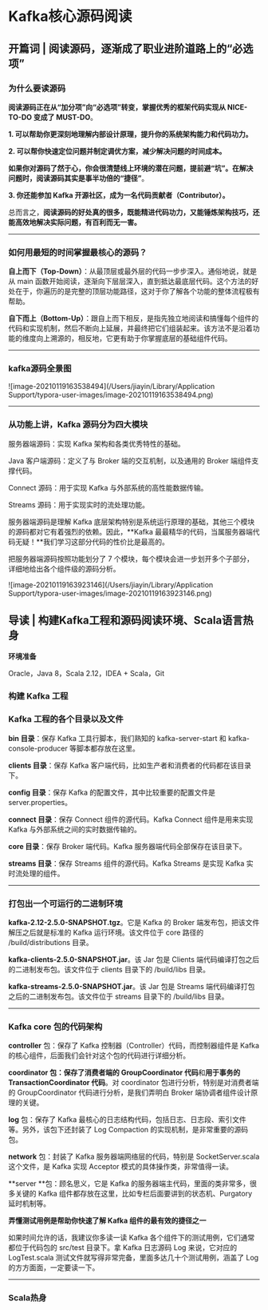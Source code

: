 # Kafka核心源码阅读



## 开篇词 | 阅读源码，逐渐成了职业进阶道路上的“必选项”

### 为什么要读源码

**阅读源码正在从“加分项”向“必选项”转变，掌握优秀的框架代码实现从 NICE-TO-DO 变成了 MUST-DO**。

**1. 可以帮助你更深刻地理解内部设计原理，提升你的系统架构能力和代码功力。**

**2. 可以帮你快速定位问题并制定调优方案，减少解决问题的时间成本。**

**如果你对源码了然于心，你会很清楚线上环境的潜在问题，提前避“坑”。在解决问题时，阅读源码其实是事半功倍的“捷径”**。

**3. 你还能参加 Kafka 开源社区，成为一名代码贡献者（Contributor）。**

总而言之，**阅读源码的好处真的很多，既能精进代码功力，又能锤炼架构技巧，还能高效地解决实际问题，有百利而无一害。**

----

### 如何用最短的时间掌握最核心的源码？

**自上而下（Top-Down）**：从最顶层或最外层的代码一步步深入。通俗地说，就是从 main 函数开始阅读，逐渐向下层层深入，直到抵达最底层代码。这个方法的好处在于，你遍历的是完整的顶层功能路径，这对于你了解各个功能的整体流程极有帮助。

**自下而上（Bottom-Up）**：跟自上而下相反，是指先独立地阅读和搞懂每个组件的代码和实现机制，然后不断向上延展，并最终把它们组装起来。该方法不是沿着功能的维度向上溯源的，相反地，它更有助于你掌握底层的基础组件代码。

----

### kafka源码全景图



![image-20210119163538494](/Users/jiayin/Library/Application Support/typora-user-images/image-20210119163538494.png)

----

### 从功能上讲，Kafka 源码分为四大模块

服务器端源码：实现 Kafka 架构和各类优秀特性的基础。

Java 客户端源码：定义了与 Broker 端的交互机制，以及通用的 Broker 端组件支撑代码。

Connect 源码：用于实现 Kafka 与外部系统的高性能数据传输。

Streams 源码：用于实现实时的流处理功能。

服务器端源码是理解 Kafka 底层架构特别是系统运行原理的基础，其他三个模块的源码都对它有着强烈的依赖。因此，**Kafka 最最精华的代码，当属服务器端代码无疑！**我们学习这部分代码的性价比是最高的。

把服务器端源码按照功能划分了 7 个模块，每个模块会进一步划开多个子部分，详细地给出各个组件级的源码分析。

![image-20210119163923146](/Users/jiayin/Library/Application Support/typora-user-images/image-20210119163923146.png)



## 导读 | 构建Kafka工程和源码阅读环境、Scala语言热身

**环境准备**

Oracle，Java 8，Scala 2.12，IDEA + Scala，Git



### **构建 Kafka 工程**

### **Kafka 工程的各个目录以及文件**

**bin 目录**：保存 Kafka 工具行脚本，我们熟知的 kafka-server-start 和 kafka-console-producer 等脚本都存放在这里。

**clients 目录**：保存 Kafka 客户端代码，比如生产者和消费者的代码都在该目录下。

**config 目录**：保存 Kafka 的配置文件，其中比较重要的配置文件是 server.properties。

**connect 目录**：保存 Connect 组件的源代码。Kafka Connect 组件是用来实现 Kafka 与外部系统之间的实时数据传输的。

**core 目录**：保存 Broker 端代码。Kafka 服务器端代码全部保存在该目录下。

**streams 目录**：保存 Streams 组件的源代码。Kafka Streams 是实现 Kafka 实时流处理的组件。

----

### **打包出一个可运行的二进制环境**

**kafka-2.12-2.5.0-SNAPSHOT.tgz**。它是 Kafka 的 Broker 端发布包，把该文件解压之后就是标准的 Kafka 运行环境。该文件位于 core 路径的 /build/distributions 目录。

**kafka-clients-2.5.0-SNAPSHOT.jar**。该 Jar 包是 Clients 端代码编译打包之后的二进制发布包。该文件位于 clients 目录下的 /build/libs 目录。

**kafka-streams-2.5.0-SNAPSHOT.jar**。该 Jar 包是 Streams 端代码编译打包之后的二进制发布包。该文件位于 streams 目录下的 /build/libs 目录。

----

### Kafka core 包的代码架构

**controller** 包：保存了 Kafka 控制器（Controller）代码，而控制器组件是 Kafka 的核心组件，后面我们会针对这个包的代码进行详细分析。

**coordinator **包：保存了**消费者端的 GroupCoordinator 代码**和**用于事务的 TransactionCoordinator 代码**。对 coordinator 包进行分析，特别是对消费者端的 GroupCoordinator 代码进行分析，是我们弄明白 Broker 端协调者组件设计原理的关键。

**log** 包：保存了 Kafka 最核心的日志结构代码，包括日志、日志段、索引文件等。另外，该包下还封装了 Log Compaction 的实现机制，是非常重要的源码包。

**network** 包：封装了 Kafka 服务器端网络层的代码，特别是 SocketServer.scala 这个文件，是 Kafka 实现 Acceptor 模式的具体操作类，非常值得一读。

**server **包：顾名思义，它是 Kafka 的服务器端主代码，里面的类非常多，很多关键的 Kafka 组件都存放在这里，比如专栏后面要讲到的状态机、Purgatory 延时机制等。



**弄懂测试用例是帮助你快速了解 Kafka 组件的最有效的捷径之一**

如果时间允许的话，我建议你多读一读 Kafka 各个组件下的测试用例，它们通常都位于代码包的 src/test 目录下。拿 Kafka 日志源码 Log 来说，它对应的 LogTest.scala 测试文件就写得非常完备，里面多达几十个测试用例，涵盖了 Log 的方方面面，一定要读一下。

----

### Scala热身

